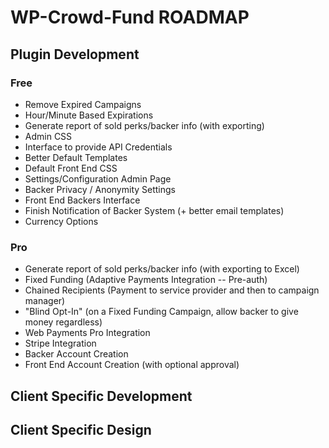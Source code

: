 # WP-Crowd-Fund ROADMAP #

## Plugin Development ##
### Free ###
- Remove Expired Campaigns
- Hour/Minute Based Expirations
- Generate report of sold perks/backer info (with exporting)
- Admin CSS
- Interface to provide API Credentials
- Better Default Templates
- Default Front End CSS
- Settings/Configuration Admin Page
- Backer Privacy / Anonymity Settings
- Front End Backers Interface
- Finish Notification of Backer System (+ better email templates)
- Currency Options

### Pro ###
- Generate report of sold perks/backer info (with exporting to Excel)
- Fixed Funding (Adaptive Payments Integration -- Pre-auth)
- Chained Recipients (Payment to service provider and then to campaign manager)
- "Blind Opt-In" (on a Fixed Funding Campaign, allow backer to give money regardless)
- Web Payments Pro Integration
- Stripe Integration
- Backer Account Creation
- Front End Account Creation (with optional approval)

## Client Specific Development ##

## Client Specific Design ##